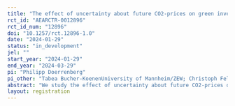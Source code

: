 ```yaml
---
title: "The effect of uncertainty about future CO2-prices on green investments of retail investors"
rct_id: "AEARCTR-0012896"
rct_id_num: "12896"
doi: "10.1257/rct.12896-1.0"
date: "2024-01-29"
status: "in_development"
jel: ""
start_year: "2024-01-29"
end_year: "2024-03-29"
pi: "Philipp Doerrenberg"
pi_other: "Tabea Bucher-KoenenUniversity of Mannheim/ZEW; Christoph FeldhausU. Bochum; Youpeng ZhangZEW / U. Mannheim"
abstract: "We study the effect of uncertainty about future CO2-prices on the green investment behavior of retail investors."
layout: registration
---
```


